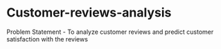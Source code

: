 # Customer-reviews-analysis
Problem Statement - To analyze customer reviews and predict customer satisfaction with the reviews
